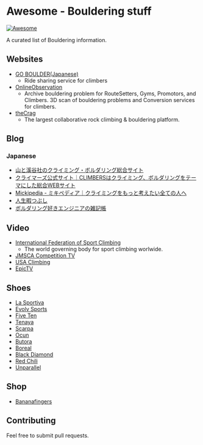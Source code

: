# Awesome - Bouldering stuff

[![Awesome](https://cdn.rawgit.com/sindresorhus/awesome/d7305f38d29fed78fa85652e3a63e154dd8e8829/media/badge.svg)](https://github.com/mshr-h/awesome-bouldering)

A curated list of Bouldering information.

## Websites

- [GO BOULDER(Japanese)](https://go-boulder.com/)
  - Ride sharing service for climbers
- [OnlineObservation](https://onlineobservation.com/)
  - Archive bouldering problem for RouteSetters, Gyms, Promotors, and Climbers. 3D scan of bouldering problems and Conversion services for climbers.
- [theCrag](https://www.thecrag.com/)
  - The largest collaborative rock climbing & bouldering platform.

## Blog

### Japanese

- [山と溪谷社のクライミング・ボルダリング総合サイト](https://www.climbing-net.com/)
- [クライマーズ公式サイト｜CLIMBERSはクライミング、ボルダリングをテーマにした総合WEBサイト](https://climbers-web.jp/)
- [Mickipedia - ミキペディア｜クライミングをもっと考えたい全ての人へ](http://micki-pedia.com/)
- [人生暇つぶし](http://blog.livedoor.jp/powerofrock/)
- [ボルダリング好きエンジニアの雑記帳](http://sphendon.hatenablog.jp/)

## Video

- [International Federation of Sport Climbing](https://www.youtube.com/channel/UC2MGuhIaOP6YLpUx106kTQw)
  - The world governing body for sport climbing worlwide.
- [JMSCA Competition TV](https://www.youtube.com/channel/UCnjTK_woY8DUgXeVQLgug9A)
- [USA Climbing](https://www.youtube.com/channel/UCAthhtcB-Aa5yDg8ECTTqcA)
- [EpicTV](https://www.youtube.com/channel/UCFdWDF3q3R2AphJ1InJWMlg)

## Shoes

- [La Sportiva](https://www.sportiva.com/)
- [Evolv Sports](https://evolvsports.com/)
- [Five Ten](http://fiveten.com/)
- [Tenaya](https://tenaya.net/en/)
- [Scarpa](http://www.lostarrow.co.jp/scarpa/)
- [Ocun](http://www.ocun.com/en/index.html)
- [Butora](http://www.butora.com/)
- [Boreal](http://www.borealoutdoor.com/)
- [Black Diamond](http://www.blackdiamondequipment.com/)
- [Red Chili](https://www.redchiliclimbing.com/en/index.php)
- [Unparallel](https://www.unparallelsports.com/product-category/climbing/)

## Shop

- [Bananafingers](https://www.bananafingers.co.uk/)

## Contributing

Feel free to submit pull requests.
